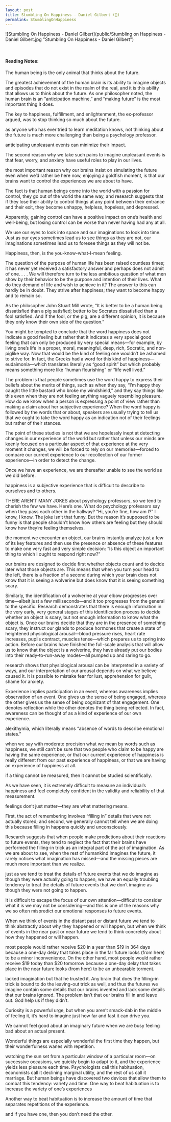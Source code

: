 ```yaml
---
layout: post
title: Stumbling On Happiness - Daniel Gilbert (📱)
permalink: StumblingOnHappiness
---
```


![Stumbling On Happiness - Daniel Gilbert](public/Stumbling on Happiness - Daniel Gilbert.jpg "Stumbling On Happiness - Daniel Gilbert")

<!--**Rating 9/10**

<br>-->
<br>

#### Reading Notes:

The human being is the only animal that thinks about the future.

The greatest achievement of the human brain is its ability to imagine objects and episodes that do not exist in the realm of the real, and it is this ability that allows us to think about the future. As one philosopher noted, the human brain is an “anticipation machine,” and “making future” is the most important thing it does.

The key to happiness, fulfillment, and enlightenment, the ex-professor argued, was to stop thinking so much about the future.

as anyone who has ever tried to learn meditation knows, not thinking about the future is much more challenging than being a psychology professor.

anticipating unpleasant events can minimize their impact.

The second reason why we take such pains to imagine unpleasant events is that fear, worry, and anxiety have useful roles to play in our lives.

the most important reason why our brains insist on simulating the future even when we’d rather be here now, enjoying a goldfish moment, is that our brains want to control the experiences we are about to have.

The fact is that human beings come into the world with a passion for control, they go out of the world the same way, and research suggests that if they lose their ability to control things at any point between their entrance and their exit, they become unhappy, helpless, hopeless, and depressed.

Apparently, gaining control can have a positive impact on one’s health and well-being, but losing control can be worse than never having had any at all.

We use our eyes to look into space and our imaginations to look into time. Just as our eyes sometimes lead us to see things as they are not, our imaginations sometimes lead us to foresee things as they will not be.

Happiness, then, is the you-know-what-I-mean feeling.

The question of the purpose of human life has been raised countless times; it has never yet received a satisfactory answer and perhaps does not admit of one. . . . We will therefore turn to the less ambitious question of what men show by their behavior to be the purpose and intention of their lives. What do they demand of life and wish to achieve in it? The answer to this can hardly be in doubt. They strive after happiness; they want to become happy and to remain so.

As the philosopher John Stuart Mill wrote, “It is better to be a human being dissatisfied than a pig satisfied; better to be Socrates dissatisfied than a fool satisfied. And if the fool, or the pig, are a different opinion, it is because they only know their own side of the question.”

You might be tempted to conclude that the word happiness does not indicate a good feeling but rather that it indicates a very special good feeling that can only be produced by very special means—for example, by living one’s life in a proper, moral, meaningful, deep, rich, Socratic, and non-piglike way. Now that would be the kind of feeling one wouldn’t be ashamed to strive for. In fact, the Greeks had a word for this kind of happiness—eudaimonia—which translates literally as “good spirit” but which probably means something more like “human flourishing” or “life well lived.”

The problem is that people sometimes use the word happy to express their beliefs about the merits of things, such as when they say, “I’m happy they caught the little bastard who broke my windshield,” and they say things like this even when they are not feeling anything vaguely resembling pleasure. How do we know when a person is expressing a point of view rather than making a claim about her subjective experience? When the word happy is followed by the words that or about, speakers are usually trying to tell us that we ought to take the word happy as an indication not of their feelings but rather of their stances.

The point of these studies is not that we are hopelessly inept at detecting changes in our experience of the world but rather that unless our minds are keenly focused on a particular aspect of that experience at the very moment it changes, we will be forced to rely on our memories—forced to compare our current experience to our recollection of our former experience—in order to detect the change.

Once we have an experience, we are thereafter unable to see the world as we did before.

happiness is a subjective experience that is difficult to describe to ourselves and to others.

THERE AREN’T MANY JOKES about psychology professors, so we tend to cherish the few we have. Here’s one. What do psychology professors say when they pass each other in the hallway? “Hi, you’re fine, how am I?” I know, I know. The joke isn’t that funny. But the reason it’s supposed to be funny is that people shouldn’t know how others are feeling but they should know how they’re feeling themselves.

the moment we encounter an object, our brains instantly analyze just a few of its key features and then use the presence or absence of these features to make one very fast and very simple decision: “Is this object an important thing to which I ought to respond right now?”

our brains are designed to decide first whether objects count and to decide later what those objects are. This means that when you turn your head to the left, there is a fraction of a second during which your brain does not know that it is seeing a wolverine but does know that it is seeing something scary.

Similarly, the identification of a wolverine at your elbow progresses over time—albeit just a few milliseconds—and it too progresses from the general to the specific. Research demonstrates that there is enough information in the very early, very general stages of this identification process to decide whether an object is scary, but not enough information to know what the object is. Once our brains decide that they are in the presence of something scary, they instruct our glands to produce hormones that create a state of heightened physiological arousal—blood pressure rises, heart rate increases, pupils contract, muscles tense—which prepares us to spring into action. Before our brains have finished the full-scale analysis that will allow us to know that the object is a wolverine, they have already put our bodies into their ready-to-run-away modes—all pumped up and raring to go.

research shows that physiological arousal can be interpreted in a variety of ways, and our interpretation of our arousal depends on what we believe caused it. It is possible to mistake fear for lust, apprehension for guilt, shame for anxiety.

Experience implies participation in an event, whereas awareness implies observation of an event.
One gives us the sense of being engaged, whereas the other gives us the sense of being cognizant of that engagement. One denotes reflection while the other denotes the thing being reflected. In fact, awareness can be thought of as a kind of experience of our own experience.

alexithymia, which literally means “absence of words to describe emotional states.”

when we say with moderate precision what we mean by words such as happiness, we still can’t be sure that two people who claim to be happy are having the same experience, or that our current experience of happiness is really different from our past experience of happiness, or that we are having an experience of happiness at all.

if a thing cannot be measured, then it cannot be studied scientifically.

As we have seen, it is extremely difficult to measure an individual’s happiness and feel completely confident in the validity and reliability of that measurement.

feelings don’t just matter—they are what mattering means.

First, the act of remembering involves “filling in” details that were not actually stored; and second, we generally cannot tell when we are doing this because filling in happens quickly and unconsciously.

Research suggests that when people make predictions about their reactions to future events, they tend to neglect the fact that their brains have performed the filling-in trick as an integral part of the act of imagination.
As we are about to see, when the rest of humankind imagines the future, it rarely notices what imagination has missed—and the missing pieces are much more important than we realize.

just as we tend to treat the details of future events that we do imagine as though they were actually going to happen, we have an equally troubling tendency to treat the details of future events that we don’t imagine as though they were not going to happen.

It is difficult to escape the focus of our own attention—difficult to consider what it is we may not be considering—and this is one of the reasons why we so often mispredict our emotional responses to future events.

When we think of events in the distant past or distant future we tend to think abstractly about why they happened or will happen, but when we think of events in the near past or near future we tend to think concretely about how they happened or will happen.

most people would rather receive $20 in a year than $19 in 364 days because a one-day delay that takes place in the far future looks (from here) to be a minor inconvenience. On the other hand, most people would rather receive $19 today than $20 tomorrow because a one-day delay that takes place in the near future looks (from here) to be an unbearable torment.

lacked imagination but that he trusted it. Any brain that does the filling-in trick is bound to do the leaving-out trick as well, and thus the futures we imagine contain some details that our brains invented and lack some details that our brains ignored. The problem isn’t that our brains fill in and leave out. God help us if they didn’t.

Curiosity is a powerful urge, but when you aren’t smack-dab in the middle of feeling it, it’s hard to imagine just how far and fast it can drive you.

We cannot feel good about an imaginary future when we are busy feeling bad about an actual present.

Wonderful things are especially wonderful the first time they happen, but their wonderfulness wanes with repetition.

watching the sun set from a particular window of a particular room—on successive occasions, we quickly begin to adapt to it, and the experience yields less pleasure each time. Psychologists call this habituation, economists call it declining marginal utility, and the rest of us call it marriage. But human beings have discovered two devices that allow them to combat this tendency: variety and time. One way to beat habituation is to increase the variety of one’s experiences

Another way to beat habituation is to increase the amount of time that separates repetitions of the experience.

and if you have one, then you don’t need the other.
